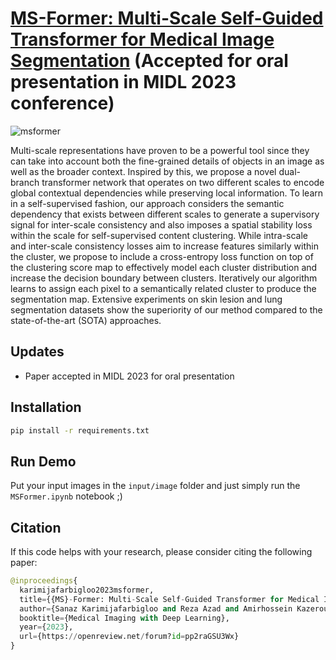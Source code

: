 # [MS-Former: Multi-Scale Self-Guided Transformer for Medical Image Segmentation](https://openreview.net/forum?id=pp2raGSU3Wx) (Accepted for oral presentation in MIDL 2023 conference)

![msformer](https://github.com/mindflow-institue/MS-Former/assets/61879630/fe8910b5-b9ed-4cf7-be80-50b8398e13b5)

Multi-scale representations have proven to be a powerful tool since they can take into account both the fine-grained details of objects in an image as well as the broader context. Inspired by this, we propose a novel dual-branch transformer network that operates on two different scales to encode global contextual dependencies while preserving local information. To learn in a self-supervised fashion, our approach considers the semantic dependency that exists between different scales to generate a supervisory signal for inter-scale consistency and also imposes a spatial stability loss within the scale for self-supervised content clustering. While intra-scale and inter-scale consistency losses aim to increase features similarly within the cluster, we propose to include a cross-entropy loss function on top of the clustering score map to effectively model each cluster distribution and increase the decision boundary between clusters. Iteratively our algorithm learns to assign each pixel to a semantically related cluster to produce the segmentation map. Extensive experiments on skin lesion and lung segmentation datasets show the superiority of our method compared to the state-of-the-art (SOTA) approaches. 

## Updates
- Paper accepted in MIDL 2023 for oral presentation

## Installation

```bash
pip install -r requirements.txt
```

## Run Demo
Put your input images in the ```input/image``` folder and just simply run the ```MSFormer.ipynb``` notebook ;)

## Citation
If this code helps with your research, please consider citing the following paper:
</br>

```python
@inproceedings{
  karimijafarbigloo2023msformer,
  title={{MS}-Former: Multi-Scale Self-Guided Transformer for Medical Image Segmentation},
  author={Sanaz Karimijafarbigloo and Reza Azad and Amirhossein Kazerouni and Dorit Merhof},
  booktitle={Medical Imaging with Deep Learning},
  year={2023},
  url={https://openreview.net/forum?id=pp2raGSU3Wx}
}
```
